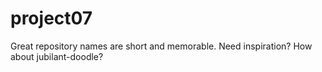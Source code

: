 # project07
Great repository names are short and memorable. Need inspiration? How about jubilant-doodle?

